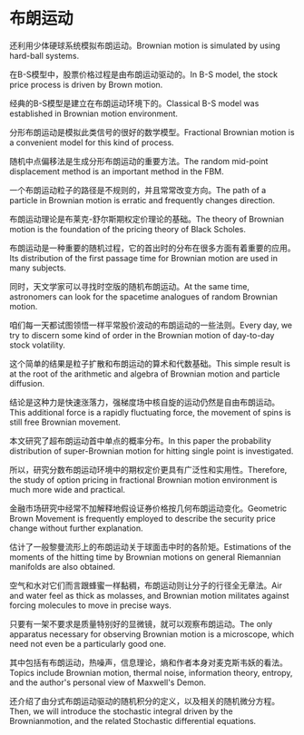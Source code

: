 # 布朗运动

<p><span class="chinese">还利用少体硬球系统模拟布朗运动。</span><span class="english">Brownian motion is simulated by using hard-ball systems.</span></p>

<p><span class="chinese">在B-S模型中，股票价格过程是由布朗运动驱动的。</span><span class="english">In B-S model, the stock price process is driven by Brown motion.</span></p>

<p><span class="chinese">经典的B-S模型是建立在布朗运动环境下的。</span><span class="english">Classical B-S model was established in Brownian motion environment.</span></p>

<p><span class="chinese">分形布朗运动是模拟此类信号的很好的数学模型。</span><span class="english">Fractional Brownian motion is a convenient model for this kind of process.</span></p>

<p><span class="chinese">随机中点偏移法是生成分形布朗运动的重要方法。</span><span class="english">The random mid-point displacement method is an important method in the FBM.</span></p>

<p><span class="chinese">一个布朗运动粒子的路径是不规则的，并且常常改变方向。</span><span class="english">The path of a particle in Brownian motion is erratic and frequently changes direction.</span></p>

<p><span class="chinese">布朗运动理论是布莱克-舒尔斯期权定价理论的基础。</span><span class="english">The theory of Brownian motion is the foundation of the pricing theory of Black Scholes.</span></p>

<p><span class="chinese">布朗运动是一种重要的随机过程，它的首出时的分布在很多方面有着重要的应用。</span><span class="english">Its distribution of the first passage time for Brownian motion are used in many subjects.</span></p>

<p><span class="chinese">同时，天文学家可以寻找时空版的随机布朗运动。</span><span class="english">At the same time, astronomers can look for the spacetime analogues of random Brownian motion.</span></p>

<p><span class="chinese">咱们每一天都试图领悟一样平常股价波动的布朗运动的一些法则。</span><span class="english">Every day, we try to discern some kind of order in the Brownian motion of day-to-day stock volatility.</span></p>

<p><span class="chinese">这个简单的结果是粒子扩散和布朗运动的算术和代数基础。</span><span class="english">This simple result is at the root of the arithmetic and algebra of Brownian motion and particle diffusion.</span></p>

<p><span class="chinese">结论是这种力是快速涨落力，强梯度场中核自旋的运动仍然是自由布朗运动。</span><span class="english">This additional force is a rapidly fluctuating force, the movement of spins is still free Brownian movement.</span></p>

<p><span class="chinese">本文研究了超布朗运动首中单点的概率分布。</span><span class="english">In this paper the probability distribution of super-Brownian motion for hitting single point is investigated.</span></p>

<p><span class="chinese">所以，研究分数布朗运动环境中的期权定价更具有广泛性和实用性。</span><span class="english">Therefore, the study of option pricing in fractional Brownian motion environment is much more wide and practical.</span></p>

<p><span class="chinese">金融市场研究中经常不加解释地假设证券价格按几何布朗运动变化。</span><span class="english">Geometric Brown Movement is frequently employed to describe the security price change without further explanation.</span></p>

<p><span class="chinese">估计了一般黎曼流形上的布朗运动关于球面击中时的各阶矩。</span><span class="english">Estimations of the moments of the hitting time by Brownian motions on general Riemannian manifolds are also obtained.</span></p>

<p><span class="chinese">空气和水对它们而言跟蜂蜜一样黏稠，布朗运动则让分子的行径全无章法。</span><span class="english">Air and water feel as thick as molasses, and Brownian motion militates against forcing molecules to move in precise ways.</span></p>

<p><span class="chinese">只要有一架不要求是质量特别好的显微镜，就可以观察布朗运动。</span><span class="english">The only apparatus necessary for observing Brownian motion is a microscope, which need not even be a particularly good one.</span></p>

<p><span class="chinese">其中包括有布朗运动，热噪声，信息理论，熵和作者本身对麦克斯韦妖的看法。</span><span class="english">Topics include Brownian motion, thermal noise, information theory, entropy, and the author's personal view of Maxwell's Demon.</span></p>

<p><span class="chinese">还介绍了由分式布朗运动驱动的随机积分的定义，以及相关的随机微分方程。</span><span class="english">Then, we will introduce the stochastic integral driven by the Brownianmotion, and the related Stochastic differential equations.</span></p>

